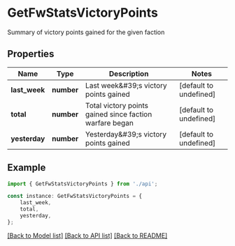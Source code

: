 # GetFwStatsVictoryPoints

Summary of victory points gained for the given faction

## Properties

Name | Type | Description | Notes
------------ | ------------- | ------------- | -------------
**last_week** | **number** | Last week\&#39;s victory points gained | [default to undefined]
**total** | **number** | Total victory points gained since faction warfare began | [default to undefined]
**yesterday** | **number** | Yesterday\&#39;s victory points gained | [default to undefined]

## Example

```typescript
import { GetFwStatsVictoryPoints } from './api';

const instance: GetFwStatsVictoryPoints = {
    last_week,
    total,
    yesterday,
};
```

[[Back to Model list]](../README.md#documentation-for-models) [[Back to API list]](../README.md#documentation-for-api-endpoints) [[Back to README]](../README.md)
